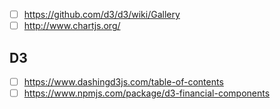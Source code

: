 - [ ] https://github.com/d3/d3/wiki/Gallery
- [ ] http://www.chartjs.org/
## D3
- [ ] https://www.dashingd3js.com/table-of-contents
- [ ] https://www.npmjs.com/package/d3-financial-components
